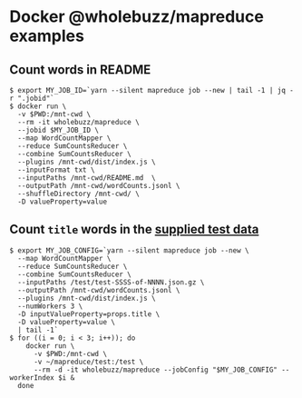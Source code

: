 # Docker @wholebuzz/mapreduce examples

## Count words in README

```console
$ export MY_JOB_ID=`yarn --silent mapreduce job --new | tail -1 | jq -r ".jobid"`
$ docker run \
  -v $PWD:/mnt-cwd \
  --rm -it wholebuzz/mapreduce \
  --jobid $MY_JOB_ID \
  --map WordCountMapper \
  --reduce SumCountsReducer \
  --combine SumCountsReducer \
  --plugins /mnt-cwd/dist/index.js \
  --inputFormat txt \
  --inputPaths /mnt-cwd/README.md  \
  --outputPath /mnt-cwd/wordCounts.jsonl \
  --shuffleDirectory /mnt-cwd/ \
  -D valueProperty=value
```

## Count `title` words in the [supplied test data](https://github.com/wholebuzz/mapreduce/tree/main/test)

```console
$ export MY_JOB_CONFIG=`yarn --silent mapreduce job --new \
  --map WordCountMapper \
  --reduce SumCountsReducer \
  --combine SumCountsReducer \
  --inputPaths /test/test-SSSS-of-NNNN.json.gz \
  --outputPath /mnt-cwd/wordCounts.jsonl \
  --plugins /mnt-cwd/dist/index.js \
  --numWorkers 3 \
  -D inputValueProperty=props.title \
  -D valueProperty=value \
  | tail -1`
$ for ((i = 0; i < 3; i++)); do
    docker run \
      -v $PWD:/mnt-cwd \
      -v ~/mapreduce/test:/test \
      --rm -d -it wholebuzz/mapreduce --jobConfig "$MY_JOB_CONFIG" --workerIndex $i &
  done
```
